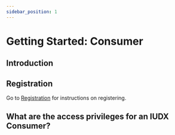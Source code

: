 ```yaml
---
sidebar_position: 1
---
```


# Getting Started: Consumer
## Introduction
## Registration
Go to [Registration](./registration.md) for instructions on registering. 
## What are the access privileges for an IUDX Consumer? 
 
